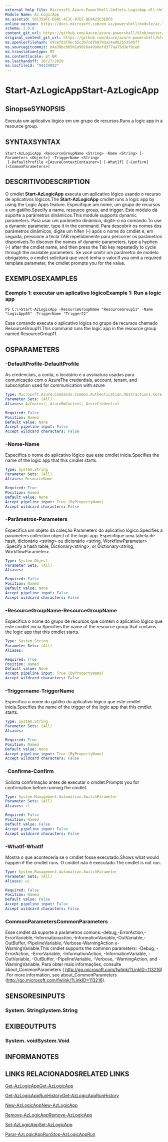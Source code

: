 ```yaml
---
external help file: Microsoft.Azure.PowerShell.Cmdlets.LogicApp.dll-Help.xml
Module Name: Az.LogicApp
ms.assetid: 50C359FC-D98C-4C2C-87EE-BE9A25C3EDC6
online version: https://docs.microsoft.com/en-us/powershell/module/az.logicapp/start-azlogicapp
schema: 2.0.0
content_git_url: https://github.com/Azure/azure-powershell/blob/master/src/LogicApp/LogicApp/help/Start-AzLogicApp.md
original_content_git_url: https://github.com/Azure/azure-powershell/blob/master/src/LogicApp/LogicApp/help/Start-AzLogicApp.md
ms.openlocfilehash: e93efdaf8ec55c3b7c8fb0793a24e062553545ff
ms.sourcegitcommit: b4a38bcb0501a9016a4998efd377aa75d3ef9ce8
ms.translationtype: MT
ms.contentlocale: pt-BR
ms.lasthandoff: 10/27/2020
ms.locfileid: "94124892"
---
```

# <span data-ttu-id="74a5e-101">Start-AzLogicApp</span><span class="sxs-lookup"><span data-stu-id="74a5e-101">Start-AzLogicApp</span></span>

## <span data-ttu-id="74a5e-102">Sinopse</span><span class="sxs-lookup"><span data-stu-id="74a5e-102">SYNOPSIS</span></span>
<span data-ttu-id="74a5e-103">Executa um aplicativo lógico em um grupo de recursos.</span><span class="sxs-lookup"><span data-stu-id="74a5e-103">Runs a logic app in a resource group.</span></span>

## <span data-ttu-id="74a5e-104">SYNTAX</span><span class="sxs-lookup"><span data-stu-id="74a5e-104">SYNTAX</span></span>

```
Start-AzLogicApp -ResourceGroupName <String> -Name <String> [-Parameters <Object>] -TriggerName <String>
 [-DefaultProfile <IAzureContextContainer>] [-WhatIf] [-Confirm] [<CommonParameters>]
```

## <span data-ttu-id="74a5e-105">DESCRITIVO</span><span class="sxs-lookup"><span data-stu-id="74a5e-105">DESCRIPTION</span></span>
<span data-ttu-id="74a5e-106">O cmdlet **Start-AzLogicApp** executa um aplicativo lógico usando o recurso de aplicativos lógicos.</span><span class="sxs-lookup"><span data-stu-id="74a5e-106">The **Start-AzLogicApp** cmdlet runs a logic app by using the Logic Apps feature.</span></span>
<span data-ttu-id="74a5e-107">Especifique um nome, um grupo de recursos e um gatilho.</span><span class="sxs-lookup"><span data-stu-id="74a5e-107">Specify a name, resource group, and trigger.</span></span>
<span data-ttu-id="74a5e-108">Este módulo dá suporte a parâmetros dinâmicos.</span><span class="sxs-lookup"><span data-stu-id="74a5e-108">This module supports dynamic parameters.</span></span>
<span data-ttu-id="74a5e-109">Para usar um parâmetro dinâmico, digite-o no comando.</span><span class="sxs-lookup"><span data-stu-id="74a5e-109">To use a dynamic parameter, type it in the command.</span></span>
<span data-ttu-id="74a5e-110">Para descobrir os nomes dos parâmetros dinâmicos, digite um hífen (-) após o nome do cmdlet e, em seguida, pressione a tecla TAB repetidamente para percorrer os parâmetros disponíveis.</span><span class="sxs-lookup"><span data-stu-id="74a5e-110">To discover the names of dynamic parameters, type a hyphen (-) after the cmdlet name, and then press the Tab key repeatedly to cycle through the available parameters.</span></span>
<span data-ttu-id="74a5e-111">Se você omitir um parâmetro de modelo obrigatório, o cmdlet solicitará que você tenha o valor.</span><span class="sxs-lookup"><span data-stu-id="74a5e-111">If you omit a required template parameter, the cmdlet prompts you for the value.</span></span>

## <span data-ttu-id="74a5e-112">EXEMPLOS</span><span class="sxs-lookup"><span data-stu-id="74a5e-112">EXAMPLES</span></span>

### <span data-ttu-id="74a5e-113">Exemplo 1: executar um aplicativo lógico</span><span class="sxs-lookup"><span data-stu-id="74a5e-113">Example 1: Run a logic app</span></span>
```
PS C:\>Start-AzLogicApp -ResourceGroupName "ResourceGroup11" -Name "LogicApp03" -TriggerName "Trigger22"
```

<span data-ttu-id="74a5e-114">Esse comando executa o aplicativo lógica no grupo de recursos chamado ResourceGroup11.</span><span class="sxs-lookup"><span data-stu-id="74a5e-114">This command runs the logic app in the resource group named ResourceGroup11.</span></span>

## <span data-ttu-id="74a5e-115">OS</span><span class="sxs-lookup"><span data-stu-id="74a5e-115">PARAMETERS</span></span>

### <span data-ttu-id="74a5e-116">-DefaultProfile</span><span class="sxs-lookup"><span data-stu-id="74a5e-116">-DefaultProfile</span></span>
<span data-ttu-id="74a5e-117">As credenciais, a conta, o locatário e a assinatura usadas para comunicação com o Azure</span><span class="sxs-lookup"><span data-stu-id="74a5e-117">The credentials, account, tenant, and subscription used for communication with azure</span></span>

```yaml
Type: Microsoft.Azure.Commands.Common.Authentication.Abstractions.Core.IAzureContextContainer
Parameter Sets: (All)
Aliases: AzContext, AzureRmContext, AzureCredential

Required: False
Position: Named
Default value: None
Accept pipeline input: False
Accept wildcard characters: False
```

### <span data-ttu-id="74a5e-118">-Nome</span><span class="sxs-lookup"><span data-stu-id="74a5e-118">-Name</span></span>
<span data-ttu-id="74a5e-119">Especifica o nome do aplicativo lógico que este cmdlet inicia.</span><span class="sxs-lookup"><span data-stu-id="74a5e-119">Specifies the name of the logic app that this cmdlet starts.</span></span>

```yaml
Type: System.String
Parameter Sets: (All)
Aliases: ResourceName

Required: True
Position: Named
Default value: None
Accept pipeline input: True (ByPropertyName)
Accept wildcard characters: False
```

### <span data-ttu-id="74a5e-120">-Parâmetros</span><span class="sxs-lookup"><span data-stu-id="74a5e-120">-Parameters</span></span>
<span data-ttu-id="74a5e-121">Especifica um objeto da coleção Parameters do aplicativo lógico.</span><span class="sxs-lookup"><span data-stu-id="74a5e-121">Specifies a parameters collection object of the logic app.</span></span>
<span data-ttu-id="74a5e-122">Especifique uma tabela de hash, dicionário \<string\> ou dicionário \<string, WorkflowParameter\> .</span><span class="sxs-lookup"><span data-stu-id="74a5e-122">Specify a hash table, Dictionary\<string\>, or Dictionary\<string, WorkflowParameter\>.</span></span>

```yaml
Type: System.Object
Parameter Sets: (All)
Aliases:

Required: False
Position: Named
Default value: None
Accept pipeline input: False
Accept wildcard characters: False
```

### <span data-ttu-id="74a5e-123">-ResourceGroupName</span><span class="sxs-lookup"><span data-stu-id="74a5e-123">-ResourceGroupName</span></span>
<span data-ttu-id="74a5e-124">Especifica o nome do grupo de recursos que contém o aplicativo lógico que este cmdlet inicia.</span><span class="sxs-lookup"><span data-stu-id="74a5e-124">Specifies the name of the resource group that contains the logic app that this cmdlet starts.</span></span>

```yaml
Type: System.String
Parameter Sets: (All)
Aliases:

Required: True
Position: Named
Default value: None
Accept pipeline input: True (ByPropertyName)
Accept wildcard characters: False
```

### <span data-ttu-id="74a5e-125">-Triggername</span><span class="sxs-lookup"><span data-stu-id="74a5e-125">-TriggerName</span></span>
<span data-ttu-id="74a5e-126">Especifica o nome do gatilho do aplicativo lógico que este cmdlet inicia.</span><span class="sxs-lookup"><span data-stu-id="74a5e-126">Specifies the name of the trigger of the logic app that this cmdlet starts.</span></span>

```yaml
Type: System.String
Parameter Sets: (All)
Aliases:

Required: True
Position: Named
Default value: None
Accept pipeline input: True (ByPropertyName)
Accept wildcard characters: False
```

### <span data-ttu-id="74a5e-127">-Confirme</span><span class="sxs-lookup"><span data-stu-id="74a5e-127">-Confirm</span></span>
<span data-ttu-id="74a5e-128">Solicita confirmação antes de executar o cmdlet.</span><span class="sxs-lookup"><span data-stu-id="74a5e-128">Prompts you for confirmation before running the cmdlet.</span></span>

```yaml
Type: System.Management.Automation.SwitchParameter
Parameter Sets: (All)
Aliases: cf

Required: False
Position: Named
Default value: False
Accept pipeline input: False
Accept wildcard characters: False
```

### <span data-ttu-id="74a5e-129">-WhatIf</span><span class="sxs-lookup"><span data-stu-id="74a5e-129">-WhatIf</span></span>
<span data-ttu-id="74a5e-130">Mostra o que aconteceria se o cmdlet fosse executado.</span><span class="sxs-lookup"><span data-stu-id="74a5e-130">Shows what would happen if the cmdlet runs.</span></span>
<span data-ttu-id="74a5e-131">O cmdlet não é executado.</span><span class="sxs-lookup"><span data-stu-id="74a5e-131">The cmdlet is not run.</span></span>

```yaml
Type: System.Management.Automation.SwitchParameter
Parameter Sets: (All)
Aliases: wi

Required: False
Position: Named
Default value: False
Accept pipeline input: False
Accept wildcard characters: False
```

### <span data-ttu-id="74a5e-132">CommonParameters</span><span class="sxs-lookup"><span data-stu-id="74a5e-132">CommonParameters</span></span>
<span data-ttu-id="74a5e-133">Esse cmdlet dá suporte a parâmetros comuns:-debug,-ErrorAction,-ErrorVariable,-Informationaction,-InformationVariable,-OutVariable,-OutBuffer,-PipelineVariable,-Verbose-WarningAction e-WarningVariable.</span><span class="sxs-lookup"><span data-stu-id="74a5e-133">This cmdlet supports the common parameters: -Debug, -ErrorAction, -ErrorVariable, -InformationAction, -InformationVariable, -OutVariable, -OutBuffer, -PipelineVariable, -Verbose, -WarningAction, and -WarningVariable.</span></span> <span data-ttu-id="74a5e-134">Para obter mais informações, consulte about_CommonParameters ( http://go.microsoft.com/fwlink/?LinkID=113216) .</span><span class="sxs-lookup"><span data-stu-id="74a5e-134">For more information, see about_CommonParameters (http://go.microsoft.com/fwlink/?LinkID=113216).</span></span>

## <span data-ttu-id="74a5e-135">SENSORES</span><span class="sxs-lookup"><span data-stu-id="74a5e-135">INPUTS</span></span>

### <span data-ttu-id="74a5e-136">System. String</span><span class="sxs-lookup"><span data-stu-id="74a5e-136">System.String</span></span>

## <span data-ttu-id="74a5e-137">EXIBE</span><span class="sxs-lookup"><span data-stu-id="74a5e-137">OUTPUTS</span></span>

### <span data-ttu-id="74a5e-138">System. void</span><span class="sxs-lookup"><span data-stu-id="74a5e-138">System.Void</span></span>

## <span data-ttu-id="74a5e-139">INFORMA</span><span class="sxs-lookup"><span data-stu-id="74a5e-139">NOTES</span></span>

## <span data-ttu-id="74a5e-140">LINKS RELACIONADOS</span><span class="sxs-lookup"><span data-stu-id="74a5e-140">RELATED LINKS</span></span>

[<span data-ttu-id="74a5e-141">Get-AzLogicApp</span><span class="sxs-lookup"><span data-stu-id="74a5e-141">Get-AzLogicApp</span></span>](./Get-AzLogicApp.md)

[<span data-ttu-id="74a5e-142">Get-AzLogicAppRunHistory</span><span class="sxs-lookup"><span data-stu-id="74a5e-142">Get-AzLogicAppRunHistory</span></span>](./Get-AzLogicAppRunHistory.md)

[<span data-ttu-id="74a5e-143">New-AzLogicApp</span><span class="sxs-lookup"><span data-stu-id="74a5e-143">New-AzLogicApp</span></span>](./New-AzLogicApp.md)

[<span data-ttu-id="74a5e-144">Remove-AzLogicApp</span><span class="sxs-lookup"><span data-stu-id="74a5e-144">Remove-AzLogicApp</span></span>](./Remove-AzLogicApp.md)

[<span data-ttu-id="74a5e-145">Set-AzLogicApp</span><span class="sxs-lookup"><span data-stu-id="74a5e-145">Set-AzLogicApp</span></span>](./Set-AzLogicApp.md)

[<span data-ttu-id="74a5e-146">Parar-AzLogicAppRun</span><span class="sxs-lookup"><span data-stu-id="74a5e-146">Stop-AzLogicAppRun</span></span>](./Stop-AzLogicAppRun.md)


